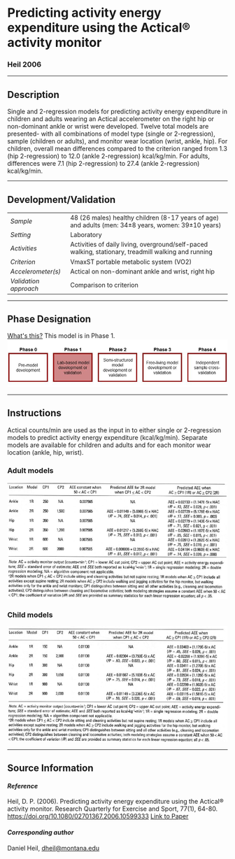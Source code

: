 # Predicting activity energy expenditure using the Actical® activity monitor
### Heil 2006
---

## Description
Single and 2-regression models for predicting activity energy expenditure in children and adults wearing an Actical accelerometer on the right hip or non-dominant ankle or wrist were developed. Twelve total models are presented- with all combinations of model type (single or 2-regression), sample (children or adults), and monitor wear location (wrist, ankle, hip). For children, overall mean differences compared to the criterion ranged from 1.3 (hip 2-regression) to 12.0 (ankle 2-regression) kcal/kg/min. For adults, differences were 7.1 (hip 2-regression) to 27.4 (ankle 2-regression) kcal/kg/min.



---

## Development/Validation

|  |  |
| ------------- | ------------- |
| *Sample*  |48 (26 males) healthy children (8-17 years of age) and adults (men: 34±8 years, women: 39±10 years) |
| *Setting*  |Laboratory |
| *Activities*  |Activities of daily living, overground/self-paced walking, stationary, treadmill walking and running   |
| *Criterion* |VmaxST portable metabolic system (VO2)   |
| *Accelerometer(s)* |Actical on non-dominant ankle and wrist, right hip   |
| *Validation approach* |Comparison to criterion   |

 

---
## Phase Designation
[What's this?](https://github.com/clevengerkimberly/AccelerometerRepository/blob/a76916ebe2a6002b20cdc6ef39c889d62ce9d6ae/phase%20_images/phase.md)
This model is in Phase 1.
![image](https://github.com/clevengerkimberly/AccelerometerRepository/blob/main/phase%20_images/Phase1.JPG)

---
## Instructions
Actical counts/min are used as the input in to either single or 2-regression models to predict activity energy expenditure (kcal/kg/min). Separate models are available for children and adults and for each monitor wear location (ankle, hip, wrist).

### Adult models
![image](https://github.com/clevengerkimberly/AccelerometerRepository/blob/main/Heil2006/HeilAdult.JPG)

### Child models
![image](https://github.com/clevengerkimberly/AccelerometerRepository/blob/main/Heil2006/HeilChildren.JPG)


---
## Source Information
#### *Reference*
Heil, D. P. (2006). Predicting activity energy expenditure using the Actical® activity monitor. Research Quarterly for Exercise and Sport, 77(1), 64-80. https://doi.org/10.1080/02701367.2006.10599333 [Link to Paper](https://github.com/clevengerkimberly/AccelerometerRepository/blob/main/Heil2006/Heil.pdf)


#### *Corresponding author*
Daniel Heil, dheil@montana.edu
